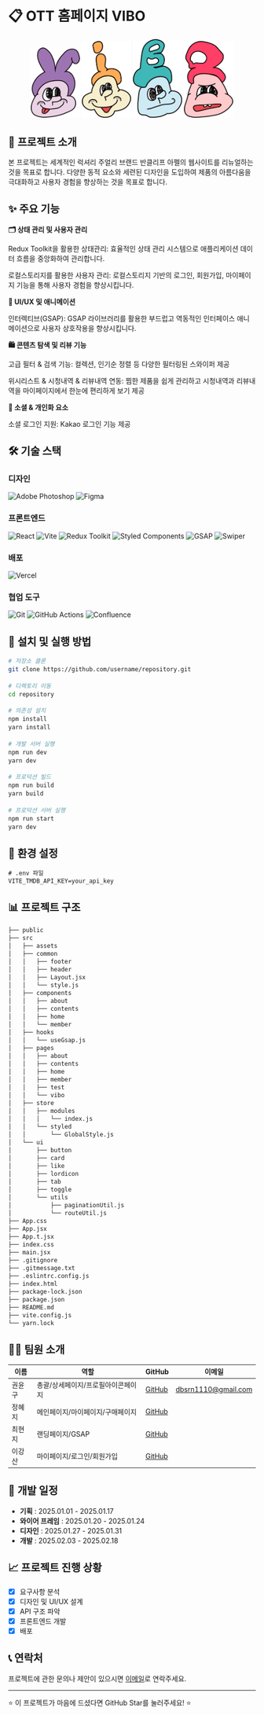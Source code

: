 # 📋 OTT 홈페이지 VIBO

<div align="center">
  <img src="https://github.com/peaceRyun/vibostatic/blob/main/public/profileIconV.png?raw=true" alt="V" width="100" />
  <img src="https://github.com/peaceRyun/vibostatic/blob/main/public/profileIconI.png?raw=true" alt="I" width="100" />
  <img src="https://github.com/peaceRyun/vibostatic/blob/main/public/profileIconB.png?raw=true" alt="B" width="100" />
  <img src="https://github.com/peaceRyun/vibostatic/blob/main/public/profileIconO.png?raw=true" alt="O" width="100" />
</div>

## 📝 프로젝트 소개

본 프로젝트는 세계적인 럭셔리 주얼리 브랜드 반클리프 아펠의 웹사이트를 리뉴얼하는 것을 목표로 합니다.
다양한 동적 요소와 세련된 디자인을 도입하여 제품의 아름다움을 극대화하고 사용자 경험을 향상하는 것을 목표로 합니다.

## ✨ 주요 기능

**🗂 상태 관리 및 사용자 관리**

Redux Toolkit을 활용한 상태관리: 효율적인 상태 관리 시스템으로 애플리케이션 데이터 흐름을 중앙화하여 관리합니다.

로컬스토리지를 활용한 사용자 관리: 로컬스토리지 기반의 로그인, 회원가입, 마이페이지 기능을 통해 사용자 경험을 향상시킵니다.

**🎨 UI/UX 및 애니메이션**

인터렉티브(GSAP): GSAP 라이브러리를 활용한 부드럽고 역동적인 인터페이스 애니메이션으로 사용자 상호작용을 향상시킵니다.

**🛍 콘텐츠 탐색 및 리뷰 기능**

고급 필터 & 검색 기능: 컬렉션, 인기순 정렬 등 다양한 필터링된 스와이퍼 제공

위시리스트 & 시청내역 & 리뷰내역 연동: 찜한 제품을 쉽게 관리하고 시청내역과 리뷰내역을 마이페이지에서 한눈에 편리하게 보기 제공

**🔗 소셜 & 개인화 요소**

소셜 로그인 지원: Kakao 로그인 기능 제공

## 🛠️ 기술 스택

### 디자인

![Adobe Photoshop](https://img.shields.io/badge/adobe%20photoshop-%2331A8FF.svg?style=for-the-badge&logo=adobe%20photoshop&logoColor=white)
![Figma](https://img.shields.io/badge/figma-%23F24E1E.svg?style=for-the-badge&logo=figma&logoColor=white)

### 프론트엔드

![React](https://img.shields.io/badge/React-61DAFB?style=for-the-badge&logo=react&logoColor=black)
![Vite](https://img.shields.io/badge/Vite-646CFF?style=for-the-badge&logo=vite&logoColor=white)
![Redux Toolkit](https://img.shields.io/badge/Redux_Toolkit-764ABC?style=for-the-badge&logo=redux&logoColor=white)
![Styled Components](https://img.shields.io/badge/Styled_Components-DB7093?style=for-the-badge&logo=styled-components&logoColor=white)
![GSAP](https://img.shields.io/badge/GSAP-88CE02?style=for-the-badge&logo=greensock&logoColor=black)
![Swiper](https://img.shields.io/badge/Swiper-6332F6?style=for-the-badge&logo=swiper&logoColor=white)

### 배포

![Vercel](https://img.shields.io/badge/vercel-%23000000.svg?style=for-the-badge&logo=vercel&logoColor=white)

### 협업 도구

![Git](https://img.shields.io/badge/Git-F05032?style=for-the-badge&logo=git&logoColor=white)
![GitHub Actions](https://img.shields.io/badge/GitHub_Actions-2088FF?style=for-the-badge&logo=github-actions&logoColor=white)
![Confluence](https://img.shields.io/badge/Confluence-172B4D?style=for-the-badge&logo=confluence&logoColor=white)

## 🚀 설치 및 실행 방법

```bash
# 저장소 클론
git clone https://github.com/username/repository.git

# 디렉토리 이동
cd repository

# 의존성 설치
npm install
yarn install

# 개발 서버 실행
npm run dev
yarn dev

# 프로덕션 빌드
npm run build
yarn build

# 프로덕션 서버 실행
npm run start
yarn dev
```

## 🔧 환경 설정

```
# .env 파일
VITE_TMDB_API_KEY=your_api_key
```

## 📊 프로젝트 구조

```
├── public
├── src
│   ├── assets
│   ├── common
│   │   ├── footer
│   │   ├── header
│   │   ├── Layout.jsx
│   │   └── style.js
│   ├── components
│   │   ├── about
│   │   ├── contents
│   │   ├── home
│   │   └── member
│   ├── hooks
│   │   └── useGsap.js
│   ├── pages
│   │   ├── about
│   │   ├── contents
│   │   ├── home
│   │   ├── member
│   │   ├── test
│   │   └── vibo
│   ├── store
│   │   ├── modules
│   │   │   └── index.js
│   │   └── styled
│   │       └── GlobalStyle.js
│   └── ui
│       ├── button
│       ├── card
│       ├── like
│       ├── lordicon
│       ├── tab
│       ├── toggle
│       └── utils
│           ├── paginationUtil.js
│           └── routeUtil.js
├── App.css
├── App.jsx
├── App.t.jsx
├── index.css
├── main.jsx
├── .gitignore
├── .gitmessage.txt
├── .eslintrc.config.js
├── index.html
├── package-lock.json
├── package.json
├── README.md
├── vite.config.js
└── yarn.lock
```

## 👨‍💻 팀원 소개

| 이름   | 역할                               | GitHub                                     | 이메일                           |
| ------ | ---------------------------------- | ------------------------------------------ | -------------------------------- |
| 권윤구 | 총괄/상세페이지/프로필아이콘페이지  | [GitHub](https://github.com/peaceRyun)        | dbsrn1110@gmail.com        |
| 정혜지 | 메인페이지/마이페이지/구매페이지    | [GitHub](https://github.com/jineeds)     |      |
| 최현지 | 랜딩페이지/GSAP                    | [GitHub](https://github.com/Born-here) |  |
| 이강산 | 마이페이지/로그인/회원가입          | [GitHub](https://github.com/2mightyMt)      |       |

## 🛬 개발 일정

-   **기획** : 2025.01.01 - 2025.01.17
-   **와이어 프레임** : 2025.01.20 - 2025.01.24
-   **디자인** : 2025.01.27 - 2025.01.31
-   **개발** : 2025.02.03 - 2025.02.18

## 📈 프로젝트 진행 상황

-   [x] 요구사항 분석
-   [x] 디자인 및 UI/UX 설계
-   [x] API 구조 파악
-   [x] 프론트엔드 개발
-   [x] 배포

## 📞 연락처

프로젝트에 관한 문의나 제안이 있으시면 [이메일](mailto:dbsrn@gmail.com)로 연락주세요.

---

⭐ 이 프로젝트가 마음에 드셨다면 GitHub Star를 눌러주세요! ⭐
